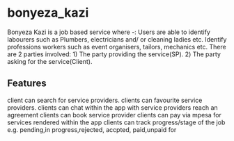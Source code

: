 # bonyeza_kazi

  Bonyeza Kazi is a job based service where -: Users are able to
  identify labourers such as Plumbers, electricians and/ or cleaning ladies etc.
  Identify professions workers such as event organisers, tailors, mechanics etc.
  There are 2 parties involved: 1) The party providing the service(SP). 2) The
  party asking for the service(Client). 

## Features
  client can search for service providers.
  clients can favourite service providers.
  clients can chat within the app with service providers reach an agreement
  clients can book service provider 
  clients can pay via mpesa for services rendered within the app
  clients can track progress/stage of the job e.g. pending,in progress,rejected, accpted, paid,unpaid for



